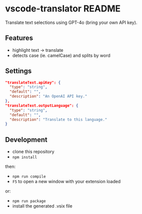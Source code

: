 # vscode-translator README

Translate text selections using GPT-4o (bring your own API key).

## Features

- highlight text -> translate
- detects case (ie. camelCase) and splits by word

## Settings

```json
"translateText.apiKey": {
  "type": "string",
  "default": "",
  "description": "An OpenAI API key."
},
"translateText.outputLanguage": {
  "type": "string",
  "default": "",
  "description": "Translate to this language."
}
```

## Development

- clone this repository
- `npm install`

then:

- `npm run compile`
- `F5` to open a new window with your extension loaded

or:

- `npm run package`
- install the generated .vsix file
